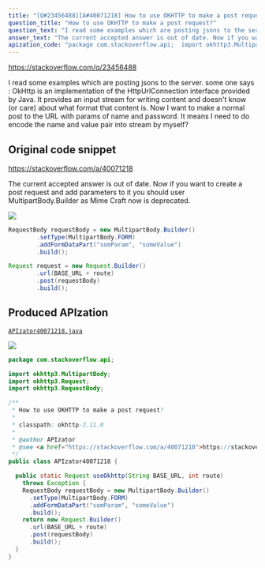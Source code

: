 ```yaml
---
title: "[Q#23456488][A#40071218] How to use OKHTTP to make a post request?"
question_title: "How to use OKHTTP to make a post request?"
question_text: "I read some examples which are posting jsons to the server. some one says : OkHttp is an implementation of the HttpUrlConnection interface   provided by Java. It provides an input stream for writing content and   doesn't know (or care) about what format that content is. Now I want to make a normal post to the URL with params of name and password. It means I need to do encode the name and value pair into stream by myself?"
answer_text: "The current accepted answer is out of date. Now if you want to create a post request and add parameters to it you should user MultipartBody.Builder as Mime Craft now is deprecated."
apization_code: "package com.stackoverflow.api;  import okhttp3.MultipartBody; import okhttp3.Request; import okhttp3.RequestBody;  /**  * How to use OKHTTP to make a post request?  *  * classpath: okhttp-3.11.0  *  * @author APIzator  * @see <a href=\"https://stackoverflow.com/a/40071218\">https://stackoverflow.com/a/40071218</a>  */ public class APIzator40071218 {    public static Request useOkhttp(String BASE_URL, int route)     throws Exception {     RequestBody requestBody = new MultipartBody.Builder()       .setType(MultipartBody.FORM)       .addFormDataPart(\"somParam\", \"someValue\")       .build();     return new Request.Builder()       .url(BASE_URL + route)       .post(requestBody)       .build();   } }"
---
```


https://stackoverflow.com/q/23456488

I read some examples which are posting jsons to the server.
some one says :
OkHttp is an implementation of the HttpUrlConnection interface
  provided by Java. It provides an input stream for writing content and
  doesn&#x27;t know (or care) about what format that content is.
Now I want to make a normal post to the URL with params of name and password.
It means I need to do encode the name and value pair into stream by myself?



## Original code snippet

https://stackoverflow.com/a/40071218

The current accepted answer is out of date. Now if you want to create a post request and add parameters to it you should user MultipartBody.Builder as Mime Craft now is deprecated.

<div class="code-logo"><img src="/stackoverflow.png" /></div>

```java
RequestBody requestBody = new MultipartBody.Builder()
        .setType(MultipartBody.FORM)
        .addFormDataPart("somParam", "someValue")
        .build();

Request request = new Request.Builder()
        .url(BASE_URL + route)
        .post(requestBody)
        .build();
```

## Produced APIzation

[`APIzator40071218.java`](https://github.com/pasqualesalza/apization-temp-data/raw/master/search/APIzator40071218.java)

<div class="code-logo"><img src="/apizator.png" /></div>

```java
package com.stackoverflow.api;

import okhttp3.MultipartBody;
import okhttp3.Request;
import okhttp3.RequestBody;

/**
 * How to use OKHTTP to make a post request?
 *
 * classpath: okhttp-3.11.0
 *
 * @author APIzator
 * @see <a href="https://stackoverflow.com/a/40071218">https://stackoverflow.com/a/40071218</a>
 */
public class APIzator40071218 {

  public static Request useOkhttp(String BASE_URL, int route)
    throws Exception {
    RequestBody requestBody = new MultipartBody.Builder()
      .setType(MultipartBody.FORM)
      .addFormDataPart("somParam", "someValue")
      .build();
    return new Request.Builder()
      .url(BASE_URL + route)
      .post(requestBody)
      .build();
  }
}

```